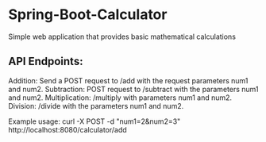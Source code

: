 # Spring-Boot-Calculator
Simple web application that provides basic mathematical calculations


## API Endpoints:

Addition: Send a POST request to /add with the request parameters num1 and num2.
Subtraction: POST request to /subtract with the  parameters num1 and num2.
Multiplication:  /multiply with  parameters num1 and num2.
Division: /divide with the parameters num1 and num2.


Example usage:
curl -X POST -d "num1=2&num2=3" http://localhost:8080/calculator/add

